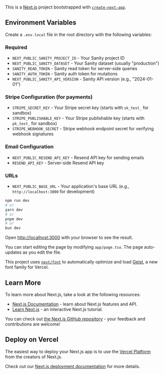 This is a [Next.js](https://nextjs.org) project bootstrapped with [`create-next-app`](https://nextjs.org/docs/app/api-reference/cli/create-next-app).

## Environment Variables

Create a `.env.local` file in the root directory with the following variables:

### Required

- `NEXT_PUBLIC_SANITY_PROJECT_ID` - Your Sanity project ID
- `NEXT_PUBLIC_SANITY_DATASET` - Your Sanity dataset (usually "production")
- `SANITY_READ_TOKEN` - Sanity read token for server-side queries
- `SANITY_AUTH_TOKEN` - Sanity auth token for mutations
- `NEXT_PUBLIC_SANITY_API_VERSION` - Sanity API version (e.g., "2024-01-01")

### Stripe Configuration (for payments)

- `STRIPE_SECRET_KEY` - Your Stripe secret key (starts with `sk_test_` for sandbox)
- `STRIPE_PUBLISHABLE_KEY` - Your Stripe publishable key (starts with `pk_test_` for sandbox)
- `STRIPE_WEBHOOK_SECRET` - Stripe webhook endpoint secret for verifying webhook signatures

### Email Configuration

- `NEXT_PUBLIC_RESEND_API_KEY` - Resend API key for sending emails
- `RESEND_API_KEY` - Server-side Resend API key

### URLs

- `NEXT_PUBLIC_BASE_URL` - Your application's base URL (e.g., `http://localhost:3000` for development)

```bash
npm run dev
# or
yarn dev
# or
pnpm dev
# or
bun dev
```

Open [http://localhost:3000](http://localhost:3000) with your browser to see the result.

You can start editing the page by modifying `app/page.tsx`. The page auto-updates as you edit the file.

This project uses [`next/font`](https://nextjs.org/docs/app/building-your-application/optimizing/fonts) to automatically optimize and load [Geist](https://vercel.com/font), a new font family for Vercel.

## Learn More

To learn more about Next.js, take a look at the following resources:

- [Next.js Documentation](https://nextjs.org/docs) - learn about Next.js features and API.
- [Learn Next.js](https://nextjs.org/learn) - an interactive Next.js tutorial.

You can check out [the Next.js GitHub repository](https://github.com/vercel/next.js) - your feedback and contributions are welcome!

## Deploy on Vercel

The easiest way to deploy your Next.js app is to use the [Vercel Platform](https://vercel.com/new?utm_medium=default-template&filter=next.js&utm_source=create-next-app&utm_campaign=create-next-app-readme) from the creators of Next.js.

Check out our [Next.js deployment documentation](https://nextjs.org/docs/app/building-your-application/deploying) for more details.
